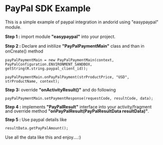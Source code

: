 <h1>PayPal SDK Example</h1>

<p>This is a simple example of paypal integration in andorid using &quot;easypaypal&quot; module.</p>

<p><strong>Step 1 :</strong>&nbsp;import module <strong>&quot;easypaypal&quot;</strong> into your project.</p>

<p><strong>Step 2 :&nbsp;</strong>Declare and initilize <strong>&quot;PayPalPaymentMain&quot;</strong> class and than in onCreate() method</p>

<p style="margin-bottom: 0.11cm; line-height: 100%"><code>payPalPaymentMain = new PayPalPaymentMain(context, PayPalConfiguration.ENVIRONMENT_SANDBOX, getString(R.string.paypal_client_id));<br />
payPalPaymentMain.onPayPalPayment(strProductPrice, &quot;USD&quot;, strProductName, context);</code></p>

<p style="margin-bottom: 0.11cm; line-height: 100%"><strong>Step 3:</strong> override <strong>&quot;onActivityResult()&quot;</strong> and do following&nbsp;</p>

<pre class="western">
<code>payPalPaymentMain.setPaymentResponse(requestCode, resultCode, data);</code></pre>

<p style="margin-bottom: 0.11cm; line-height: 100%"><strong>Step 4 :</strong> implements <strong>&quot;PayPalResult&quot;</strong> interface into your activity/fragment and override method <strong>&quot;onPayPalResult(PayPalResultData resultData)&quot;</strong>.</p>

<p style="margin-bottom: 0.11cm; line-height: 100%"><strong>Step 5 :&nbsp;</strong>Use paypal details like</p>

<pre class="western">
<code>resultData.getPayPalAmount();</code>
</pre>

<p>Use all the data like this and enjoy....:)</p>
